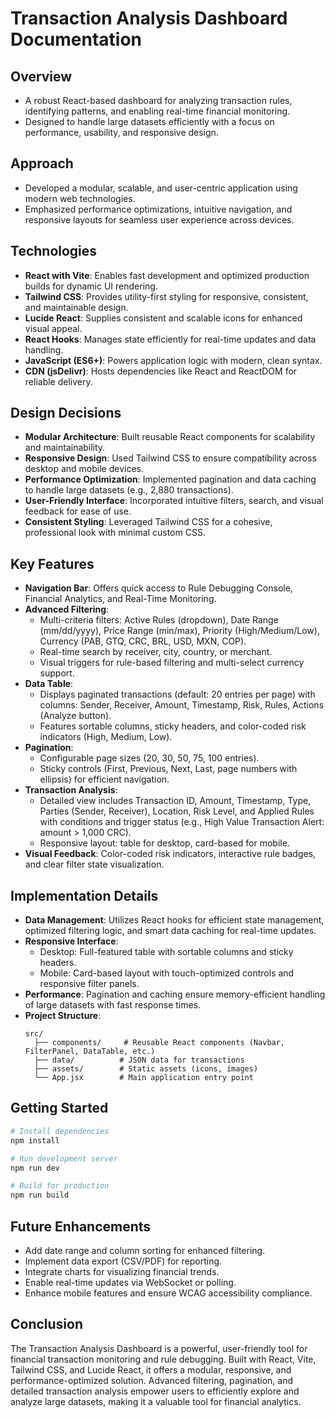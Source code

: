 # Transaction Analysis Dashboard Documentation

## Overview
- A robust React-based dashboard for analyzing transaction rules, identifying patterns, and enabling real-time financial monitoring.
- Designed to handle large datasets efficiently with a focus on performance, usability, and responsive design.

## Approach
- Developed a modular, scalable, and user-centric application using modern web technologies.
- Emphasized performance optimizations, intuitive navigation, and responsive layouts for seamless user experience across devices.

## Technologies
- **React with Vite**: Enables fast development and optimized production builds for dynamic UI rendering.
- **Tailwind CSS**: Provides utility-first styling for responsive, consistent, and maintainable design.
- **Lucide React**: Supplies consistent and scalable icons for enhanced visual appeal.
- **React Hooks**: Manages state efficiently for real-time updates and data handling.
- **JavaScript (ES6+)**: Powers application logic with modern, clean syntax.
- **CDN (jsDelivr)**: Hosts dependencies like React and ReactDOM for reliable delivery.

## Design Decisions
- **Modular Architecture**: Built reusable React components for scalability and maintainability.
- **Responsive Design**: Used Tailwind CSS to ensure compatibility across desktop and mobile devices.
- **Performance Optimization**: Implemented pagination and data caching to handle large datasets (e.g., 2,880 transactions).
- **User-Friendly Interface**: Incorporated intuitive filters, search, and visual feedback for ease of use.
- **Consistent Styling**: Leveraged Tailwind CSS for a cohesive, professional look with minimal custom CSS.

## Key Features
- **Navigation Bar**: Offers quick access to Rule Debugging Console, Financial Analytics, and Real-Time Monitoring.
- **Advanced Filtering**:
  - Multi-criteria filters: Active Rules (dropdown), Date Range (mm/dd/yyyy), Price Range (min/max), Priority (High/Medium/Low), Currency (PAB, GTQ, CRC, BRL, USD, MXN, COP).
  - Real-time search by receiver, city, country, or merchant.
  - Visual triggers for rule-based filtering and multi-select currency support.
- **Data Table**:
  - Displays paginated transactions (default: 20 entries per page) with columns: Sender, Receiver, Amount, Timestamp, Risk, Rules, Actions (Analyze button).
  - Features sortable columns, sticky headers, and color-coded risk indicators (High, Medium, Low).
- **Pagination**:
  - Configurable page sizes (20, 30, 50, 75, 100 entries).
  - Sticky controls (First, Previous, Next, Last, page numbers with ellipsis) for efficient navigation.
- **Transaction Analysis**:
  - Detailed view includes Transaction ID, Amount, Timestamp, Type, Parties (Sender, Receiver), Location, Risk Level, and Applied Rules with conditions and trigger status (e.g., High Value Transaction Alert: amount > 1,000 CRC).
  - Responsive layout: table for desktop, card-based for mobile.
- **Visual Feedback**: Color-coded risk indicators, interactive rule badges, and clear filter state visualization.

## Implementation Details
- **Data Management**: Utilizes React hooks for efficient state management, optimized filtering logic, and smart data caching for real-time updates.
- **Responsive Interface**:
  - Desktop: Full-featured table with sortable columns and sticky headers.
  - Mobile: Card-based layout with touch-optimized controls and responsive filter panels.
- **Performance**: Pagination and caching ensure memory-efficient handling of large datasets with fast response times.
- **Project Structure**:
  ```
  src/
    ├── components/     # Reusable React components (Navbar, FilterPanel, DataTable, etc.)
    ├── data/          # JSON data for transactions
    ├── assets/        # Static assets (icons, images)
    └── App.jsx        # Main application entry point
  ```

## Getting Started
```bash
# Install dependencies
npm install

# Run development server
npm run dev

# Build for production
npm run build
```

## Future Enhancements
- Add date range and column sorting for enhanced filtering.
- Implement data export (CSV/PDF) for reporting.
- Integrate charts for visualizing financial trends.
- Enable real-time updates via WebSocket or polling.
- Enhance mobile features and ensure WCAG accessibility compliance.

## Conclusion
The Transaction Analysis Dashboard is a powerful, user-friendly tool for financial transaction monitoring and rule debugging. Built with React, Vite, Tailwind CSS, and Lucide React, it offers a modular, responsive, and performance-optimized solution. Advanced filtering, pagination, and detailed transaction analysis empower users to efficiently explore and analyze large datasets, making it a valuable tool for financial analytics.